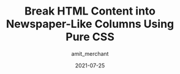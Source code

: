 ---
author: amit_merchant
date: 2021-07-25
layout: post.njk
tags:
  - css
  - layout
target_url: https://www.amitmerchant.com/how-to-break-html-content-into-columns-using-pure-css/
title: Break HTML Content into Newspaper-Like Columns Using Pure CSS
---
